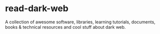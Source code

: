 # read-dark-web
A collection of awesome software, libraries, learning tutorials, documents, books &amp; technical resources and cool stuff about dark web.
